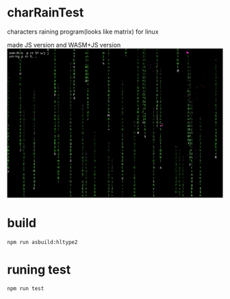 # charRainTest

characters raining program(looks like matrix) for linux

made JS version and WASM+JS version
![Image of Yaktocat](https://github.com/Momijiichigo/charRainTest/blob/master/screenshot/Screen%20Shot.png)

# build
```bash
npm run asbuild:hltype2
```
# runing test
```bash
npm run test
```
